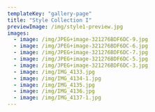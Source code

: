 ```yaml
---
templateKey: "gallery-page"
title: "Style Collection I"
previewImage: /img/style1-preview.jpg
images:
  - image: /img/JPEG+image-321276BDF6DC-9.jpg
  - image: /img/JPEG+image-321276BDF6DC-6.jpg
  - image: /img/JPEG+image-321276BDF6DC-7.jpg
  - image: /img/JPEG+image-321276BDF6DC-5.jpg
  - image: /img/JPEG+image-321276BDF6DC-3.jpg
  - image: /img/IMG_4133.jpg
  - image: /img/IMG_4134-1.jpg
  - image: /img/IMG_4135.jpg
  - image: /img/IMG_4136.jpg
  - image: /img/IMG_4137-1.jpg
---
```

